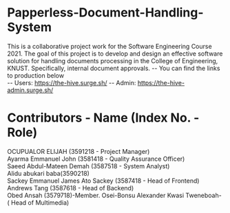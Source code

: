 # Papperless-Document-Handling-System

This is a collaborative project work for the Software Engineering Course 2021.
The goal of this project is to develop and design an effective software solution for
handling documents processing in the College of Engineering, KNUST. Specifically,
internal document approvals.
-- You can find the links to production below\
-- Users: https://the-hive.surge.sh/
-- Admin: https://the-hive-admin.surge.sh/

# Contributors - Name (Index No. - Role)

OCUPUALOR ELIJAH (3591218 - Project Manager)\
Ayarma Emmanuel John (3581418 - Quality Assurance Officer)\
Saeed Abdul-Mateen Demah (3587518 - System Analyst)\
Alidu abukari baba(3590218)\
Sackey Emmanuel James Ato Sackey (3587418 - Head of Frontend)\
Andrews Tang (3587618 - Head of Backend)\
Obed Ansah (3579718)-Member. Osei-Bonsu Alexander Kwasi Tweneboah- ( Head of Multimedia)
